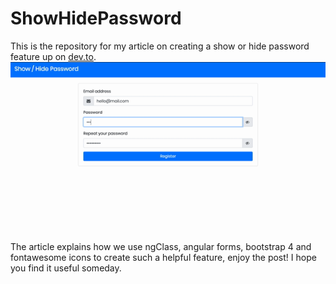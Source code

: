 # ShowHidePassword

This is the repository for my article on creating a show or hide password feature up on [dev.to](https://dev.to/benneee_/creating-a-show-or-hide-password-feature-for-angular-forms-4fdk).
![](showhidepassword.gif)

The article explains how we use ngClass, angular forms, bootstrap 4 and fontawesome icons to create such a helpful feature, enjoy the post! I hope you find it useful someday.
